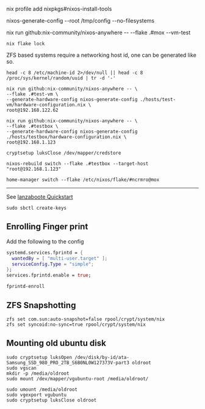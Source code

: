 

nix profile add nixpkgs#nixos-install-tools 

nixos-generate-config --root /tmp/config --no-filesystems

nix run github:nix-community/nixos-anywhere -- --flake .#mox --vm-test

```shell
nix flake lock
```

ZFS based systems require a networking host id, one can be generated like so.

```shell
head -c 8 /etc/machine-id 2>/dev/null || head -c 8 /proc/sys/kernel/random/uuid | tr -d '-'
```


```shell
nix run github:nix-community/nixos-anywhere -- \
--flake .#test-vm \
--generate-hardware-config nixos-generate-config ./hosts/test-vm/hardware-configuration.nix \
root@192.168.122.62
```

```shell
nix run github:nix-community/nixos-anywhere -- \
--flake .#testbox \
--generate-hardware-config nixos-generate-config ./hosts/testbox/hardware-configuration.nix \
root@192.168.1.123
```

```shell
cryptsetup luksClose /dev/mapper/credstore
```

```shell
nixos-rebuild switch --flake .#testbox --target-host "root@192.168.1.123"
```
```shell
home-manager switch --flake /etc/nixos/flake/#ncrmro@mox
```

---

See [lanzaboote Quickstart](https://github.com/nix-community/lanzaboote/blob/master/docs/QUICK_START.md)

```shell
sudo sbctl create-keys
```

## Enrolling Finger print

Add the following to the config 

```nix
systemd.services.fprintd = {
  wantedBy = [ "multi-user.target" ];
  serviceConfig.Type = "simple";
};
services.fprintd.enable = true;
```

```shell
fprintd-enroll
```

## ZFS Snapshotting

```
zfs set com.sun:auto-snapshot=false rpool/crypt/system/nix
zfs set syncoid:no-sync=true rpool/crypt/system/nix
```

## Mounting old ubuntu disk

```
sudo cryptsetup luksOpen /dev/disk/by-id/ata-Samsung_SSD_980_PRO_2TB_S6B0NL0W127373V-part3 oldroot
sudo vgscan 
mkdir -p /media/oldroot
sudo mount /dev/mapper/vgubuntu-root /media/oldroot/
```

```
sudo umount /media/oldroot
sudo vgexport vgubuntu
sudo cryptsetup luksClose oldroot

```
